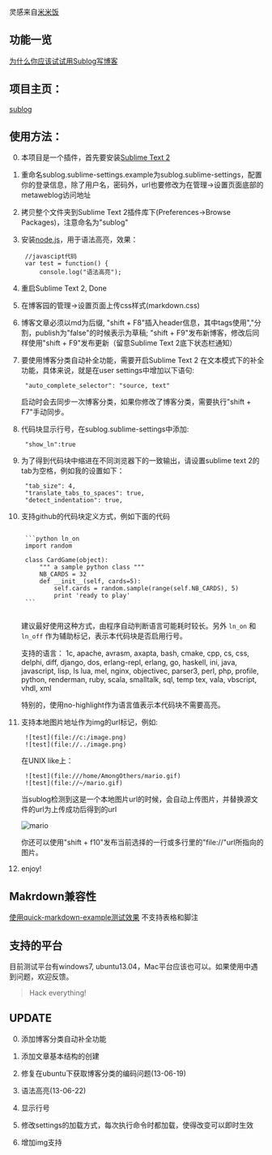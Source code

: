 <!--sublog
{
    "title":"Sublog: 支持Markdown和语法高亮的跨平台博客客户端",
    "category":"Thinking",
    "tags":"",
    "publish":"true",
    "blog_id":"3151861"
}
sublog-->

灵感来自[米米饭](http://www.cnblogs.com/meetrice/archive/2013/02/14/2911238.html)

## 功能一览
[为什么你应该试试用Sublog写博客](http://www.cnblogs.com/zhengwenwei/p/3175646.html)

## 项目主页：
[sublog](https://github.com/AmongOthers/sublog)


## 使用方法：

0. 本项目是一个插件，首先要安装[Sublime Text 2](http://www.sublimetext.com/2)

0. 重命名sublog.sublime-settings.example为sublog.sublime-settings，配置你的登录信息，除了用户名，密码外，url也要修改为在管理->设置页面底部的metaweblog访问地址

0. 拷贝整个文件夹到Sublime Text 2插件库下(Preferences->Browse Packages)，注意命名为"sublog"

0. 安装[node.js](http://nodejs.org/)，用于语法高亮，效果：

		//javascipt代码
		var test = function() {
			console.log("语法高亮");


0. 重启Sublime Text 2, Done

0. 在博客园的管理->设置页面上传css样式(markdown.css)

0. 博客文章必须以md为后缀, "shift + F8"插入header信息，其中tags使用","分割，publish为"false"的时候表示为草稿; "shift + F9"发布新博客，修改后同样使用"shift + F9"发布更新（留意Sublime Text 2底下状态栏通知）

0. 要使用博客分类自动补全功能，需要开启Sublime Text 2 在文本模式下的补全功能，具体来说，就是在user settings中增加以下语句:

		"auto_complete_selector": "source, text"

	启动时会去同步一次博客分类，如果你修改了博客分类，需要执行"shift + F7"手动同步。

0. 代码块显示行号，在sublog.sublime-settings中添加:

	    "show_ln":true

0. 为了得到代码块中缩进在不同浏览器下的一致输出，请设置sublime text 2的tab为空格，例如我的设置如下：

		"tab_size": 4,
		"translate_tabs_to_spaces": true,
		"detect_indentation": true,

0. 支持github的代码块定义方式，例如下面的代码

	<pre><code class="no-highlight">
	```python ln_on
	import random

	class CardGame(object):
	    """ a sample python class """
	    NB_CARDS = 32
	    def __init__(self, cards=5):
	        self.cards = random.sample(range(self.NB_CARDS), 5)
	        print 'ready to play'
	```
	</code></pre>

	建议最好使用这种方式，由程序自动判断语言可能耗时较长。另外 `ln_on` 和 `ln_off` 作为辅助标记，表示本代码块是否启用行号。

	支持的语言： 1c, apache, avrasm, axapta, bash, cmake, cpp, cs, css, delphi, diff, django, dos, erlang-repl, erlang, go, haskell, ini, java, javascript, lisp, ls lua, mel, nginx, objectivec, parser3, perl, php, profile, python, renderman, ruby, scala, smalltalk, sql, temp tex, vala, vbscript, vhdl, xml

	特别的，使用no-highlight作为语言值表示本代码块不需要高亮。

0. 支持本地图片地址作为img的url标记，例如:

		![test](file://c:/image.png)
		![test](file://../image.png)

	在UNIX like上：

		![test](file:///home/AmongOthers/mario.gif)
		![test](file://~/mario.gif)

	当sublog检测到这是一个本地图片url的时候，会自动上传图片，并替换源文件的url为上传成功后得到的url

	![mario](http://images.cnitblog.com/blog/274442/201307/05151459-924c04129ec64e7fafac6a8ff040eb8f.gif)

	你还可以使用"shift + f10"发布当前选择的一行或多行里的"file://"url所指向的图片。

0. enjoy!

## Makrdown兼容性
[使用quick-markdown-example测试效果](http://www.cnblogs.com/zhengwenwei/archive/2013/06/05/3118185.html) 不支持表格和脚注


## 支持的平台
目前测试平台有windows7, ubuntu13.04，Mac平台应该也可以。如果使用中遇到问题，欢迎反馈。

> Hack everything!

## UPDATE

0. 添加博客分类自动补全功能

0. 添加文章基本结构的创建

0. 修复在ubuntu下获取博客分类的编码问题(13-06-19)

0. 语法高亮(13-06-22)

0. 显示行号

0. 修改settings的加载方式，每次执行命令时都加载，使得改变可以即时生效

0. 增加img支持